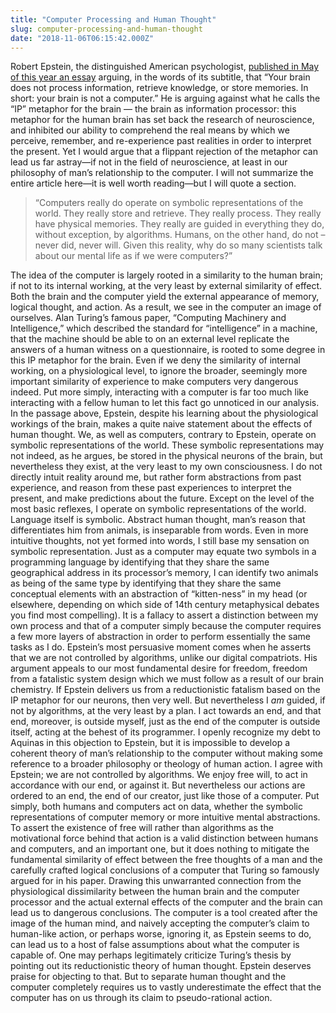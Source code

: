 ```yaml
---
title: "Computer Processing and Human Thought"
slug: computer-processing-and-human-thought
date: "2018-11-06T06:15:42.000Z"
---
```


Robert Epstein, the distinguished American psychologist, [published in May of this year an essay](https://aeon.co/essays/your-brain-does-not-process-information-and-it-is-not-a-computer) arguing, in the words of its subtitle, that “Your brain does not process information, retrieve knowledge, or store memories. In short: your brain is not a computer.” He is arguing against what he calls the “IP” metaphor for the brain — the brain as information processor: this metaphor for the human brain has set back the research of neuroscience, and inhibited our ability to comprehend the real means by which we perceive, remember, and re-experience past realities in order to interpret the present. Yet I would argue that a flippant rejection of the metaphor can lead us far astray—if not in the field of neuroscience, at least in our philosophy of man’s relationship to the computer. I will not summarize the entire article here—it is well worth reading—but I will quote a section.

> “Computers really do operate on symbolic representations of the world. They really store and retrieve. They really process. They really have physical memories. They really are guided in everything they do, without exception, by algorithms. Humans, on the other hand, do not – never did, never will. Given this reality, why do so many scientists talk about our mental life as if we were computers?”

The idea of the computer is largely rooted in a similarity to the human brain; if not to its internal working, at the very least by external similarity of effect. Both the brain and the computer yield the external appearance of memory, logical thought, and action. As a result, we see in the computer an image of ourselves. Alan Turing’s famous paper, “Computing Machinery and Intelligence,” which described the standard for “intelligence” in a machine, that the machine should be able to on an external level replicate the answers of a human witness on a questionnaire, is rooted to some degree in this IP metaphor for the brain. Even if we deny the similarity of internal working, on a physiological level, to ignore the broader, seemingly more important similarity of experience to make computers very dangerous indeed. Put more simply, interacting with a computer is far too much like interacting with a fellow human to let this fact go unnoticed in our analysis. In the passage above, Epstein, despite his learning about the physiological workings of the brain, makes a quite naive statement about the effects of human thought. We, as well as computers, contrary to Epstein, operate on symbolic representations of the world. These symbolic representations may not indeed, as he argues, be stored in the physical neurons of the brain, but nevertheless they exist, at the very least to my own consciousness. I do not directly intuit reality around me, but rather form abstractions from past experience, and reason from these past experiences to interpret the present, and make predictions about the future. Except on the level of the most basic reflexes, I operate on symbolic representations of the world. Language itself is symbolic. Abstract human thought, man’s reason that differentiates him from animals, is inseparable from words. Even in more intuitive thoughts, not yet formed into words, I still base my sensation on symbolic representation. Just as a computer may equate two symbols in a programming language by identifying that they share the same geographical address in its processor’s memory, I can identify two animals as being of the same type by identifying that they share the same conceptual elements with an abstraction of “kitten-ness” in my head (or elsewhere, depending on which side of 14th century metaphysical debates you find most compelling). It is a fallacy to assert a distinction between my own process and that of a computer simply because the computer requires a few more layers of abstraction in order to perform essentially the same tasks as I do. Epstein’s most persuasive moment comes when he asserts that we are not controlled by algorithms, unlike our digital compatriots. His argument appeals to our most fundamental desire for freedom, freedom from a fatalistic system design which we must follow as a result of our brain chemistry. If Epstein delivers us from a reductionistic fatalism based on the IP metaphor for our neurons, then very well. But nevertheless I _am_ guided, if not by algorithms, at the very least by a plan. I act towards an end, and that end, moreover, is outside myself, just as the end of the computer is outside itself, acting at the behest of its programmer. I openly recognize my debt to Aquinas in this objection to Epstein, but it is impossible to develop a coherent theory of man’s relationship to the computer without making some reference to a broader philosophy or theology of human action. I agree with Epstein; we are not controlled by algorithms. We enjoy free will, to act in accordance with our end, or against it. But nevertheless our actions are ordered to an end, the end of our creator, just like those of a computer. Put simply, both humans and computers act on data, whether the symbolic representations of computer memory or more intuitive mental abstractions. To assert the existence of free will rather than algorithms as the motivational force behind that action is a valid distinction between humans and computers, and an important one, but it does nothing to mitigate the fundamental similarity of effect between the free thoughts of a man and the carefully crafted logical conclusions of a computer that Turing so famously argued for in his paper. Drawing this unwarranted connection from the physiological dissimilarity between the human brain and the computer processor and the actual external effects of the computer and the brain can lead us to dangerous conclusions. The computer is a tool created after the image of the human mind, and naively accepting the computer’s claim to human-like action, or perhaps worse, ignoring it, as Epstein seems to do, can lead us to a host of false assumptions about what the computer is capable of. One may perhaps legitimately criticize Turing’s thesis by pointing out its reductionistic theory of human thought. Epstein deserves praise for objecting to that. But to separate human thought and the computer completely requires us to vastly underestimate the effect that the computer has on us through its claim to pseudo-rational action.
